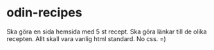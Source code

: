 # odin-recipes

Ska göra en sida hemsida med 5 st recept.
Ska göra länkar till de olika recepten. 
Allt skall vara vanlig html standard. No css. =)